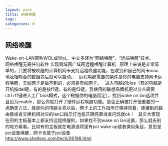 ```yaml
---
layout: post
title: 网络唤醒
tags: 
categories: 🌐
---
```


## 网络唤醒

Wake-on-LAN简称WOL或WoL，中文多译为“网络唤醒”、“远端唤醒”技术。
 
 
 
网络唤醒无需任何软件 实现局域网广域网远程唤醒计算机
 
原理上来说是非常简单的，只要将被唤醒的计算机网卡支持远程唤醒功能，在收到和自己的网卡mac地址相吻合的数据包后就可以启动。
 
远程唤醒需要的条件是你的电脑支持网卡远程唤醒，无线网卡是做不到的，必须是有线网卡。
 
进入电脑的bios（有的电脑是开机按del键，有的是按f1键，有的是f2键，我使用的联想品牌机更过分点需要ctrl+f1键进入工厂bios模式，这个根据你的电脑而定），找到wake on lan选项并且设为enable，那么你就打开了硬件远程唤醒功能。是否正确被打开很重要的一点确定方法，就是你的电脑关机以后，网卡上的工作指示灯保持亮着，连接到的路由器或者交换机相对应的lan口指示灯也能正确亮着或者闪烁就ok！
 
其实大家现在用的主板基本上都支持远程唤醒的，如果找不到wake on lan设置，那么就去别的地方看看。比如有的主板就在电源选项里有pci wake up或者类似条目，意思是pci设备唤醒，网卡也属于pci设备 
 
 
http://www.shellsec.com/tech/26198.html
















